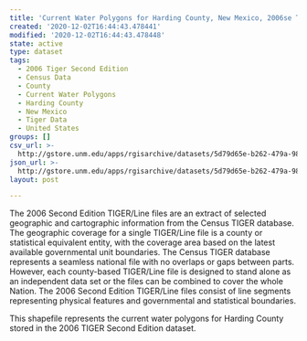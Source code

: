 ```yaml
---
title: 'Current Water Polygons for Harding County, New Mexico, 2006se TIGER'
created: '2020-12-02T16:44:43.478441'
modified: '2020-12-02T16:44:43.478448'
state: active
type: dataset
tags:
  - 2006 Tiger Second Edition
  - Census Data
  - County
  - Current Water Polygons
  - Harding County
  - New Mexico
  - Tiger Data
  - United States
groups: []
csv_url: >-
  http://gstore.unm.edu/apps/rgisarchive/datasets/5d79d65e-b262-479a-985f-aadb90173ed6/tgr2006se_hard_wat.derived.csv
json_url: >-
  http://gstore.unm.edu/apps/rgisarchive/datasets/5d79d65e-b262-479a-985f-aadb90173ed6/tgr2006se_hard_wat.derived.json
layout: post

---
```

The 2006 Second Edition TIGER/Line files are an extract of selected geographic and cartographic information from the Census TIGER database.  The geographic coverage for a single TIGER/Line file is a county or statistical equivalent entity, with the coverage area based on the latest available governmental unit boundaries. The Census TIGER database represents a seamless national file with no overlaps or gaps between parts.  However, each county-based TIGER/Line file is designed to stand alone as an independent data set or the files can be combined to cover the whole Nation.  The 2006 Second Edition  TIGER/Line files consist of line segments representing physical features and governmental and statistical boundaries.  

This shapefile represents the current water polygons for Harding County stored in the 2006 TIGER Second Edition dataset.
